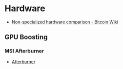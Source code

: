 # Hardware

* [Non-specialized hardware comparison - Bitcoin Wiki](https://en.bitcoin.it/wiki/Non-specialized_hardware_comparison)

## GPU Boosting

### MSI Afterburner

* [Afterburner](https://www.msi.com/Landing/afterburner)
